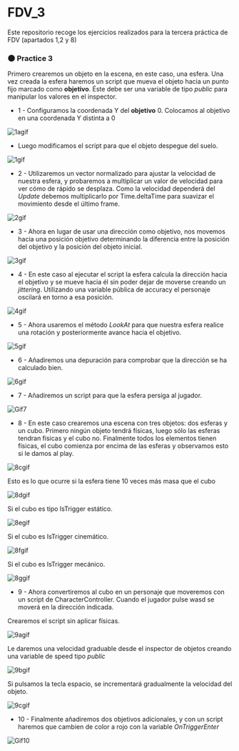 # FDV_3

Este repositorio recoge los ejercicios realizados para la tercera práctica de FDV (apartados 1,2 y 8)

### :new_moon: Practice 3


Primero crearemos un objeto en la escena, en este caso, una esfera. Una vez creada la esfera haremos un script que mueva el objeto hacia un punto fijo marcado como **objetivo**. Éste debe ser una variable de tipo _public_ para manipular los valores en el inspector.

-  1 - Configuramos la coordenada Y del **objetivo** 0. Colocamos al objetivo en una coordenada Y distinta a 0

![1agif](https://user-images.githubusercontent.com/114673717/197336338-32ac9dce-5c86-482d-b83d-764bdc24bc8f.gif)

-  Luego modificamos el script para que el objeto despegue del suelo.

![1gif](https://user-images.githubusercontent.com/114673717/197336484-0d847abf-9355-422f-bf48-5f4682d98a2f.gif)

-  2 - Utilizaremos un vector normalizado para ajustar la velocidad de nuestra esfera, y probaremos a multiplicar un valor de velocidad para ver cómo de rápido se desplaza. Como la velocidad dependerá del _Update_ debemos multiplicarlo por Time.deltaTime para suavizar el movimiento desde el último frame.

![2gif](https://user-images.githubusercontent.com/114673717/197336697-2fe6eb62-3c2b-4645-b12d-da899bbed768.gif)

-  3 - Ahora en lugar de usar una dirección como objetivo, nos movemos hacia una posición objetivo determinando la diferencia entre la posición del objetivo y la posición del objeto inicial.


![3gif](https://user-images.githubusercontent.com/114673717/197337167-5c19d1dd-fe45-479d-a8f1-4fc525e61519.gif)

-  4 - En este caso al ejecutar el script la esfera calcula la dirección hacia el objetivo y se mueve hacia él sin poder dejar de moverse creando un _jittering_. Utilizando una variable pública de accuracy el personaje oscilará en torno a esa posición.


![4gif](https://user-images.githubusercontent.com/114673717/197337560-26d8e2fc-d118-466c-9e9d-80f4a9ed6585.gif)


-  5 - Ahora usaremos el método _LookAt_ para que nuestra esfera realice una rotación y posteriormente avance hacia el objetivo.

![5gif](https://user-images.githubusercontent.com/114673717/197338019-902cd556-e411-453a-aafd-dd85a4fecc3b.gif)

- 6 - Añadiremos una depuración para comprobar que la dirección se ha calculado bien.

![6gif](https://user-images.githubusercontent.com/114673717/197338326-545ffcba-935c-4df2-a2c7-2f60b0f56f82.gif)

- 7 - Añadiremos un script para que la esfera persiga al jugador.

![Gif7](https://user-images.githubusercontent.com/114673717/198229043-49f72f1b-634b-40b9-b1c3-b88a053d5c0d.gif)


- 8 - En este caso crearemos una escena con tres objetos: dos esferas y un cubo. Primero ningún objeto tendrá físicas, luego sólo las esferas tendran fisicas y el cubo no. Finalmente todos los elementos tienen físicas, el cubo comienza por encima de las esferas y observamos esto si le damos al play.

![8cgif](https://user-images.githubusercontent.com/114673717/197338608-4f89ac88-c585-478f-9005-da627b700912.gif)

Esto es lo que ocurre si la esfera tiene 10 veces más masa que el cubo

![8dgif](https://user-images.githubusercontent.com/114673717/197338634-5a6b03ac-1125-4795-a70c-ab0127ea8620.gif)

Si el cubo es tipo IsTrigger estático.

![8egif](https://user-images.githubusercontent.com/114673717/197338739-4221350c-db38-484e-b056-5b1ee4e87f2e.gif)


Si el cubo es IsTrigger cinemático.

![8fgif](https://user-images.githubusercontent.com/114673717/197338668-0443a00a-bf09-4c45-9e76-5e2a8e895a8d.gif)

Si el cubo es IsTrigger mecánico.


![8ggif](https://user-images.githubusercontent.com/114673717/197338918-bc0a9eab-425a-496e-9d86-3bc85b952a7b.gif)

- 9 - Ahora convertiremos al cubo en un personaje que moveremos con un script de CharacterController. Cuando el jugador pulse wasd se moverá en la dirección indicada.

Crearemos el script sin aplicar físicas.

![9agif](https://user-images.githubusercontent.com/114673717/197339017-ebe8afdc-cefa-4026-8709-b5aba6c3ab20.gif)

Le daremos una velocidad graduable desde el inspector de objetos creando una variable de speed tipo _public_

![9bgif](https://user-images.githubusercontent.com/114673717/197339032-53aeb89d-539b-4398-a634-756be8275f77.gif)

Si pulsamos la tecla espacio, se incrementará gradualmente la velocidad del objeto.

![9cgif](https://user-images.githubusercontent.com/114673717/197339091-750ab310-43ff-4006-973d-751463eb6c25.gif)

-  10 - Finalmente añadiremos dos objetivos adicionales, y con un script haremos que cambien de color a rojo con la variable _OnTriggerEnter_ 

![Gif10](https://user-images.githubusercontent.com/114673717/198229371-6023beba-1104-43a2-920e-be848a98b272.gif)





